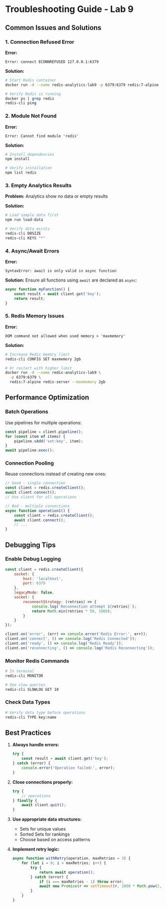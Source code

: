 # Troubleshooting Guide - Lab 9

## Common Issues and Solutions

### 1. Connection Refused Error

**Error:**
```
Error: connect ECONNREFUSED 127.0.0.1:6379
```

**Solution:**
```bash
# Start Redis container
docker run -d --name redis-analytics-lab9 -p 6379:6379 redis:7-alpine

# Verify Redis is running
docker ps | grep redis
redis-cli ping
```

### 2. Module Not Found

**Error:**
```
Error: Cannot find module 'redis'
```

**Solution:**
```bash
# Install dependencies
npm install

# Verify installation
npm list redis
```

### 3. Empty Analytics Results

**Problem:** Analytics show no data or empty results

**Solution:**
```bash
# Load sample data first
npm run load-data

# Verify data exists
redis-cli DBSIZE
redis-cli KEYS "*"
```

### 4. Async/Await Errors

**Error:**
```
SyntaxError: await is only valid in async function
```

**Solution:**
Ensure all functions using `await` are declared as `async`:
```javascript
async function myFunction() {
    const result = await client.get('key');
    return result;
}
```

### 5. Redis Memory Issues

**Error:**
```
OOM command not allowed when used memory > 'maxmemory'
```

**Solution:**
```bash
# Increase Redis memory limit
redis-cli CONFIG SET maxmemory 2gb

# Or restart with higher limit
docker run -d --name redis-analytics-lab9 \
  -p 6379:6379 \
  redis:7-alpine redis-server --maxmemory 2gb
```

## Performance Optimization

### Batch Operations
Use pipelines for multiple operations:
```javascript
const pipeline = client.pipeline();
for (const item of items) {
    pipeline.sAdd('set:key', item);
}
await pipeline.exec();
```

### Connection Pooling
Reuse connections instead of creating new ones:
```javascript
// Good - single connection
const client = redis.createClient();
await client.connect();
// Use client for all operations

// Bad - multiple connections
async function operation1() {
    const client = redis.createClient();
    await client.connect();
    // ...
}
```

## Debugging Tips

### Enable Debug Logging
```javascript
const client = redis.createClient({
    socket: {
        host: 'localhost',
        port: 6379
    },
    legacyMode: false,
    socket: {
        reconnectStrategy: (retries) => {
            console.log(`Reconnection attempt ${retries}`);
            return Math.min(retries * 50, 1000);
        }
    }
});

client.on('error', (err) => console.error('Redis Error:', err));
client.on('connect', () => console.log('Redis Connected'));
client.on('ready', () => console.log('Redis Ready'));
client.on('reconnecting', () => console.log('Redis Reconnecting'));
```

### Monitor Redis Commands
```bash
# In terminal
redis-cli MONITOR

# See slow queries
redis-cli SLOWLOG GET 10
```

### Check Data Types
```bash
# Verify data type before operations
redis-cli TYPE key:name
```

## Best Practices

1. **Always handle errors:**
   ```javascript
   try {
       const result = await client.get('key');
   } catch (error) {
       console.error('Operation failed:', error);
   }
   ```

2. **Close connections properly:**
   ```javascript
   try {
       // operations
   } finally {
       await client.quit();
   }
   ```

3. **Use appropriate data structures:**
   - Sets for unique values
   - Sorted Sets for rankings
   - Choose based on access patterns

4. **Implement retry logic:**
   ```javascript
   async function withRetry(operation, maxRetries = 3) {
       for (let i = 0; i < maxRetries; i++) {
           try {
               return await operation();
           } catch (error) {
               if (i === maxRetries - 1) throw error;
               await new Promise(r => setTimeout(r, 1000 * Math.pow(2, i)));
           }
       }
   }
   ```
